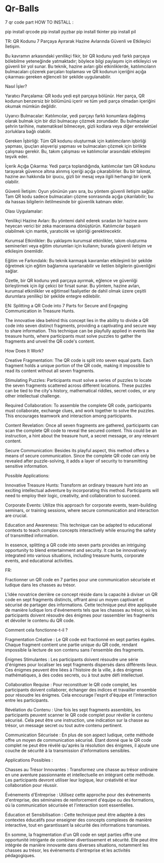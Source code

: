 # Qr-Balls
7 qr code part
HOW TO INSTALL :

pip install qrcode
pip install pyzbar 
pip install tkinter
pip install pil

TR:
QR Kodunu 7 Parçaya Ayırarak Hazine Avlarında Güvenli ve Etkileyici İletişim.

Bu kavramın arkasındaki yenilikçi fikir, bir QR kodunu yedi farklı parçaya bölebilme yeteneğinde yatmaktadır; böylece bilgi paylaşımı için etkileyici ve güvenli bir yol sunar. Bu teknik, hazine avları gibi etkinliklerde, katılımcıların bulmacaları çözerek parçaları toplaması ve QR kodunun içeriğini açığa çıkarması gereken eğlenceli bir şekilde uygulanabilir.

Nasıl İşler?

Yaratıcı Parçalama:
QR kodu yedi eşit parçaya bölünür. Her parça, QR kodunun benzersiz bir bölümünü içerir ve tüm yedi parça olmadan içeriğini okumak mümkün değildir.

Uyarıcı Bulmacalar:
Katılımcılar, yedi parçayı farklı konumlara dağılmış olarak bulmak için bir dizi bulmacayı çözmek zorundadır. Bu bulmacalar şehrin tarihine, matematiksel bilmeceye, gizli kodlara veya diğer entelektüel zorluklara bağlı olabilir.

Gereken İşbirliği:
Tüm QR kodunu oluşturmak için katılımcıların işbirliği yapması, ipuçları alışverişi yapması ve bulmacaları çözmek için birlikte çalışması gerekir. Bu, takım çalışması ve katılımcılar arasındaki etkileşimi teşvik eder.

İçerik Açığa Çıkarma:
Yedi parça toplandığında, katılımcılar tam QR kodunu tarayarak güvence altına alınmış içeriği açığa çıkarabilirler. Bu bir talimat, hazine avı hakkında bir ipucu, gizli bir mesaj veya ilgili herhangi bir içerik olabilir.

Güvenli İletişim:
Oyun yönünün yanı sıra, bu yöntem güvenli iletişim sağlar. Tam QR kodu sadece bulmacaları çözme sonrasında açığa çıkarılabilir; bu da hassas bilgilerin iletilmesinde bir güvenlik katmanı ekler.

Olası Uygulamalar:

Yenilikçi Hazine Avları:
Bu yöntemi dahil ederek sıradan bir hazine avını heyecan verici bir zeka macerasına dönüştürün. Katılımcılar başarılı olabilmek için mantık, yaratıcılık ve işbirliği gerektirecektir.

Kurumsal Etkinlikler:
Bu yaklaşımı kurumsal etkinlikler, takım oluşturma seminerleri veya eğitim oturumları için kullanın; burada güvenli iletişim ve etkileşim önemlidir.

Eğitim ve Farkındalık:
Bu teknik karmaşık kavramları etkileşimli bir şekilde öğretmek için eğitim bağlamına uyarlanabilir ve iletilen bilgilerin güvenliğini sağlar.

Özetle, bir QR kodunu yedi parçaya ayırmak, eğlence ve güvenliği birleştirmek için ilgi çekici bir fırsat sunar. Bu yöntem, hazine avları, kurumsal etkinlikler ve eğitimsel faaliyetler de dahil olmak üzere çeşitli durumlara yenilikçi bir şekilde entegre edilebilir.

EN:
Splitting a QR Code into 7 Parts for Secure and Engaging Communication in Treasure Hunts.

The innovative idea behind this concept lies in the ability to divide a QR code into seven distinct fragments, providing a captivating and secure way to share information. This technique can be playfully applied in events like treasure hunts, where participants must solve puzzles to gather the fragments and unveil the QR code's content.

How Does It Work?

Creative Fragmentation:
The QR code is split into seven equal parts. Each fragment holds a unique portion of the QR code, making it impossible to read its content without all seven fragments.

Stimulating Puzzles:
Participants must solve a series of puzzles to locate the seven fragments scattered across different locations. These puzzles can be tied to the city's history, mathematical riddles, secret codes, or any other intellectual challenge.

Required Collaboration:
To assemble the complete QR code, participants must collaborate, exchange clues, and work together to solve the puzzles. This encourages teamwork and interaction among participants.

Content Revelation:
Once all seven fragments are gathered, participants can scan the complete QR code to reveal the secured content. This could be an instruction, a hint about the treasure hunt, a secret message, or any relevant content.

Secure Communication:
Besides its playful aspect, this method offers a means of secure communication. Since the complete QR code can only be revealed after puzzle-solving, it adds a layer of security to transmitting sensitive information.

Possible Applications:

Innovative Treasure Hunts:
Transform an ordinary treasure hunt into an exciting intellectual adventure by incorporating this method. Participants will need to employ their logic, creativity, and collaboration to succeed.

Corporate Events:
Utilize this approach for corporate events, team-building seminars, or training sessions, where secure communication and interaction are crucial.

Education and Awareness:
This technique can be adapted to educational contexts to teach complex concepts interactively while ensuring the safety of transmitted information.

In essence, splitting a QR code into seven parts provides an intriguing opportunity to blend entertainment and security. It can be innovatively integrated into various situations, including treasure hunts, corporate events, and educational activities.


FR:

Fractionner un QR code en 7 parties pour une communication sécurisée et ludique dans les chasses au trésor.

L'idée novatrice derrière ce concept réside dans la capacité à diviser un QR code en sept fragments distincts, offrant ainsi un moyen captivant et sécurisé de partager des informations. Cette technique peut être appliquée de manière ludique lors d'événements tels que les chasses au trésor, où les participants doivent résoudre des énigmes pour rassembler les fragments et dévoiler le contenu du QR code.

Comment cela fonctionne-t-il ?

Fragmentation Créative :
Le QR code est fractionné en sept parties égales. Chaque fragment contient une partie unique du QR code, rendant impossible la lecture de son contenu sans l'ensemble des fragments.

Énigmes Stimulantes :
Les participants doivent résoudre une série d'énigmes pour localiser les sept fragments dispersés dans différents lieux. Ces énigmes peuvent être liées à l'histoire de la ville, à des énigmes mathématiques, à des codes secrets, ou à tout autre défi intellectuel.

Collaboration Requise :
Pour reconstituer le QR code complet, les participants doivent collaborer, échanger des indices et travailler ensemble pour résoudre les énigmes. Cela encourage l'esprit d'équipe et l'interaction entre les participants.

Révélation du Contenu :
Une fois les sept fragments assemblés, les participants peuvent scanner le QR code complet pour révéler le contenu sécurisé. Cela peut être une instruction, une indication sur la chasse au trésor, un message secret ou tout autre contenu pertinent.

Communication Sécurisée :
En plus de son aspect ludique, cette méthode offre un moyen de communication sécurisé. Étant donné que le QR code complet ne peut être révélé qu'après la résolution des énigmes, il ajoute une couche de sécurité à la transmission d'informations sensibles.

Applications Possibles :

Chasses au Trésor Innovantes :
Transformez une chasse au trésor ordinaire en une aventure passionnante et intellectuelle en intégrant cette méthode. Les participants devront utiliser leur logique, leur créativité et leur collaboration pour réussir.

Événements d'Entreprise :
Utilisez cette approche pour des événements d'entreprise, des séminaires de renforcement d'équipe ou des formations, où la communication sécurisée et l'interaction sont essentielles.

Éducation et Sensibilisation :
Cette technique peut être adaptée à des contextes éducatifs pour enseigner des concepts complexes de manière interactive, tout en garantissant la sécurité des informations transmises.

En somme, la fragmentation d'un QR code en sept parties offre une opportunité intrigante de combiner divertissement et sécurité. Elle peut être intégrée de manière innovante dans diverses situations, notamment les chasses au trésor, les événements d'entreprise et les activités pédagogiques.
